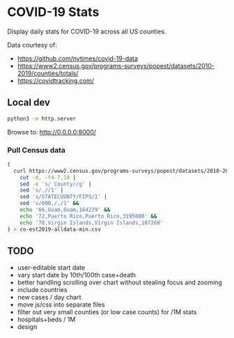 # COVID-19 Stats

Display daily stats for COVID-19 across all US counties.

Data courtesy of:
- https://github.com/nytimes/covid-19-data
- https://www2.census.gov/programs-surveys/popest/datasets/2010-2019/counties/totals/
- https://covidtracking.com/

## Local dev

```bash
python3 -m http.server
```

Browse to: http://0.0.0.0:8000/

### Pull Census data

```bash
(
  curl https://www2.census.gov/programs-surveys/popest/datasets/2010-2019/counties/totals/co-est2019-alldata.csv |
    cut -d, -f4-7,19 |
    sed -e 's/ County//g' |
    sed 's/,//1' |
    sed 's/STATECOUNTY/FIPS/1' |
    sed 's/000,/,/1' &&
    echo '66,Guam,Guam,164229' &&
    echo '72,Puerto Rico,Puerto Rico,3195000' &&
    echo '78,Virgin Islands,Virgin Islands,107268'
) > co-est2019-alldata-min.csv
```

## TODO

- user-editable start date
- vary start date by 10th/100th case+death
- better handling scrolling over chart without stealing focus and zooming
- include countries
- new cases / day chart
- move js/css into separate files
- filter out very small counties (or low case counts) for /1M stats
- hospitals+beds / 1M
- design
